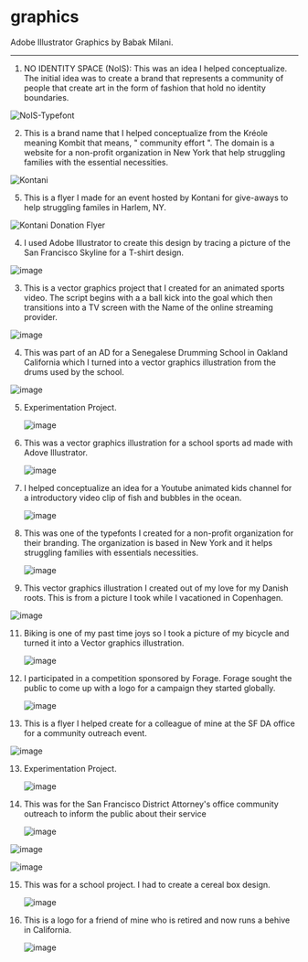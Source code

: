# graphics
Adobe Illustrator Graphics by Babak Milani.


___________________________________________________________________________________________________________________________________________________________

1. NO IDENTITY SPACE (NoIS): This was an idea I helped conceptualize. The initial idea was to create a brand that represents a community of people that
   create art in the form of fashion that hold no identity boundaries.

![NoIS-Typefont](https://github.com/user-attachments/assets/bc528d46-d639-4fd6-a931-6d1cd899d48a)

2. This is a brand name that I helped conceptualize from the Kréole meaning Kombit that means, " community effort ". The domain is a website for
   a non-profit organization in New York that help struggling families with the essential necessities. 

![Kontani](https://github.com/user-attachments/assets/107d2e36-8464-4af2-8311-7271c21117ea)

5. This is a flyer I made for an event hosted by Kontani for give-aways to help struggling familes in Harlem, NY.

![Kontani Donation Flyer](https://github.com/user-attachments/assets/b1ef29a2-1809-43e3-9b71-c58f7464bd7b)

4. I used Adobe Illustrator to create this design by tracing a picture of the San Francisco Skyline for a T-shirt design.
   
![image](https://github.com/user-attachments/assets/7418251b-6678-43f3-81e0-f1a6bd7c8269)

3. This is a vector graphics project that I created for an animated sports video. The script begins with a a ball kick into the goal
   which then transitions into a TV screen with the Name of the online streaming provider.
   
![image](https://github.com/user-attachments/assets/1cb253b5-0988-4852-afa4-d0b2ea03060a)

4. This was part of an AD for a Senegalese Drumming School in Oakland California which I turned into a vector graphics illustration from the
   drums used by the school.
   
![image](https://github.com/user-attachments/assets/5fdbf298-a526-438e-83fc-5cdf3baff9da)

5. Experimentation Project.
   
   ![image](https://github.com/user-attachments/assets/268f9cce-2943-4406-9934-f52426e48cb4)

6. This was a vector graphics illustration for a school sports ad made with Adove Illustrator.
   
   ![image](https://github.com/user-attachments/assets/73df4fb4-772f-44b3-bf71-1b6c6c457315)

7. I helped conceptualize an idea for a Youtube animated kids channel for a introductory video clip of fish and bubbles in the ocean. 
   
   ![image](https://github.com/user-attachments/assets/24adf5cc-41a9-4938-b742-6ff90e96cb76)

8. This was one of the typefonts I created for a non-profit organization for their branding. The organization is based in New York
   and it helps struggling families with essentials necessities. 
   
   ![image](https://github.com/user-attachments/assets/3f48938c-8b8f-4431-b358-da86e7517c24)

10. This vector graphics illustration I created out of my love for my Danish roots. This is from a picture I took while I vacationed in Copenhagen.
   
   ![image](https://github.com/user-attachments/assets/faa30044-b75e-4c3e-9f5f-091acc772e39)

11. Biking is one of my past time joys so I took a picture of my bicycle and turned it into a Vector graphics illustration. 
    
    ![image](https://github.com/user-attachments/assets/0ba0d1e7-3de7-41d0-be63-7c6fce540a7b)

12. I participated in a competition sponsored by Forage. Forage sought the public to come up with a logo for a campaign they started globally.
    
    ![image](https://github.com/user-attachments/assets/27b1d65d-f397-462e-b0f3-9c43b73c16b3)

13. This is a flyer I helped create for a colleague of mine at the SF DA office for a community outreach event. 
    
 ![image](https://github.com/user-attachments/assets/ea4250a1-6fde-4f45-b241-8ad13e20acf0)

 13. Experimentation Project. 

     ![image](https://github.com/user-attachments/assets/b5865ed7-02e6-4584-b80e-05a1914047d2)

14. This was for the San Francisco District Attorney's office community outreach to inform the public about their service

    ![image](https://github.com/user-attachments/assets/23afa57b-da52-464e-a2fa-45d65ae10a22)

   ![image](https://github.com/user-attachments/assets/5ce5b4a8-3d8d-4e30-8826-0e697a842161)

   ![image](https://github.com/user-attachments/assets/60e5b2b9-5437-4d78-b399-e8541136e5b0)

15. This was for a school project. I had to create a cereal box design. 

    ![image](https://github.com/user-attachments/assets/ef85c63d-dda3-44a1-a904-5ad44300156c)


16. This is a logo for a friend of mine who is retired and now runs a behive in California. 

    ![image](https://github.com/user-attachments/assets/b0e3cc65-d5a3-4577-ae5c-2c096d2ced47)






